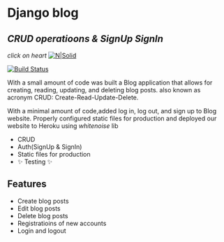 # Django blog
## _CRUD operatioons & SignUp SignIn_
_click on heart_
[![N|Solid](https://static.djangoproject.com/img/fundraising-heart.cd6bb84ffd33.svg)](https://dfb-blog-jobman.herokuapp.com/)

[![Build Status](https://travis-ci.org/joemccann/dillinger.svg?branch=master)](https://dashboard.heroku.com/apps/dfb-blog-jobman/activity/builds/35d14076-ed1d-4d27-b12d-91052f9ee835)



With a small amount of code was built a Blog application that allows for creating, reading,
updating, and deleting blog posts. also known as acronym CRUD: Create-Read-Update-Delete.


With a minimal amount of code,added log in, log out, and sign up to Blog website. 
Properly configured static files for production and deployed our website to Heroku using _whitenoise_ lib


- CRUD
- Auth(SignUp & SignIn)
- Static files for production
- ✨ Testing ✨

## Features

- Create blog posts
- Edit blog posts
- Delete blog posts
- Registratioins of new accounts
- Login and logout

